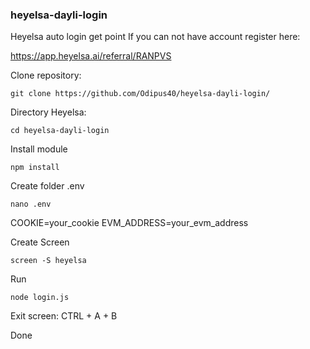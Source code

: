 ### heyelsa-dayli-login

Heyelsa auto login get point
If you can not have account register here:

https://app.heyelsa.ai/referral/RANPVS

Clone repository:
```
git clone https://github.com/Odipus40/heyelsa-dayli-login/
```

Directory Heyelsa:
```
cd heyelsa-dayli-login
```

Install module
```
npm install
```

Create folder .env
```
nano .env
```
COOKIE=your_cookie
EVM_ADDRESS=your_evm_address

Create Screen
```
screen -S heyelsa
```

Run
```
node login.js
```

Exit screen:
CTRL + A + B

Done
